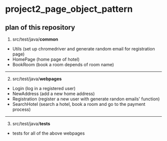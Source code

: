 # project2_page_object_pattern

## plan of this repository 

1. src/test/java/**common**
 * Utils (set up chromedriver and generate random email for registration page)
 * HomePage (home page of hotel)
 * BookRoom (book a room depends of room name)
 
 ----------------------------------

2. src/test/java/**webpages**
* Login (log in a registered user)
* NewAddress (add a new home address) 
* Registration (register a new user with generate randon emails' function)
* SearchHotel (search a hotel, book a room and go to the payment process)

----------------------------------

3. src/test/java/**tests**
* tests for all of the above webpages 
